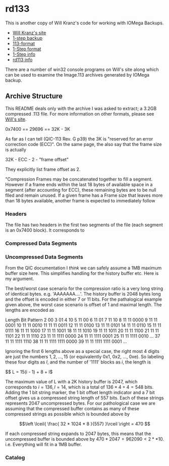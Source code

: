 # rd133

This is another copy of Will Kranz's code for working with IOMega Backups.

  * [Will Kranz's site](http://packages.sw.be/rpmforge-release/rpmforge-release-0.5.2-2.el6.rf.x86_64.rpm)
  * [1-step backup](http://www.willsworks.net/file-format/iomega-1-step-backup)
  * [113-format](http://www.willsworks.net/file-format/iomega-1-step-backup/113-format)
  * [1-Step
  format](http://www.willsworks.net/file-format/iomega-1-step-backup/1-step-format)
  * [1-Step
  info](http://www.willsworks.net/file-format/iomega-1-step-backup/1step-info)
  * [rd113
  info](http://www.willsworks.net/file-format/iomega-1-step-backup/rd113-info)

There are a number of win32 console programs on Will's site along which can be
used to examine the Image.113 archives generated by IOMega backup.

## Archive Structure

This README deals only with the archive I was asked to extract; a 3.2GB
compressed .113 file. For more information on other formats, please see [Will's
site](http://packages.sw.be/rpmforge-release/rpmforge-release-0.5.2-2.el6.rf.x86_64.rpm).

0x7400 == 29696 == 32K - 3K 

As far as I can tell (QIC-113 Rev. G p39) the 3K is "reserved for an error
correction code (ECC)". On the same page, the also say that the frame size is actually

  32K - ECC - 2 - "frame offset"

They explicitly list frame offset as 2.

"Compression Frames may be concatenated together to fill a segment. However if a
frame ends within the last 18 bytes of available space in a segment (after
accounting for ECC), these remaining bytes are to be null flled and remain
unused. If a given frame has a Frame size that leaves more than 18 bytes
available, another frame is expected to immediately follow

### Headers
The file has two headers in the first two segments of the file (each segment is
an 0x7400 block). It corresponds to

### Compressed Data Segments

### Uncompressed Data Segments
From the QIC documentation I *think* we can safely assume a 1MB maximum buffer
size here. This simplifies handling for the history buffer etc. Here is my
argument.

The best/worst case scenario for the compression ratio is a very long string of
identical bytes. e.g. 'AAAAAAA....'. The history buffer is 2048 bytes long and
the offset is encoded in either 7 or 11 bits. For the pathalogical example given
above, the worst case scenario is offset of 1 and maximal length. The lengths
are encoded as

Length         Bit Pattern
2              00
3              01
4              10
5              11 00
6              11 01
7              11 10
8              11 11 0000
9              11 11 0001
10             11 11 0010
11             11 11 0011
12             11 11 0100
13             11 11 0101
14             11 11 0110
15             11 11 0111
16             11 11 1000
17             11 11 1001
18             11 11 1010
19             11 11 1011
20             11 11 1100
21             11 11 1101
22             11 11 1110
23             11 11 1111 0000
24             11 11 1111 0001
25             11 11 1111 0010
...
37             11 11 1111 1110
38             11 11 1111 1111 0000
39             11 11 1111 1111 0001
...

Ignoring the first 6 lengths above as a special case, the right most 4 digits
are just the numbers $1, 2, ..., 15$ (or equivalently 0x1, 0x2, ..., 0xe). So
labeling these four digits as $l$, and the number of '1111' blocks as $i$, the
length is

$$ L = 15(i - 1) + 8 + l$

The maximum value of L with a 2K history buffer is 2047, which corresponds to
$`i = 136, l=14`$, which is a total of $136\times 4 + 4 = 548$ bits. Adding the 1
bit string marker, the 1 bit offset length indicator and a 7 bit offset gives us
a compressed string length of 557 bits. Each of these strings represents 2047
uncompressed bytes. For our pathological case we are assuming that the
compressed buffer contains as many of these compressed strings as possible which
is bounded above by

```math
\left \lceil{ \frac{ 32 * 1024 * 8 }{557} }\rceil \right = 470 
```

If each compressed string expands to 2047 bytes, this means that the
uncompressed buffer is bounded above by $470 * 2047 = 962090 < 2**10$. i.e.
Everything will fit in a 1MB buffer.

### Catalog
